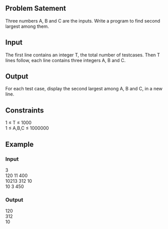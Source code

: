## Problem Satement
Three numbers A, B and C are the inputs. Write a program to find second largest among them.  

## Input
The first line contains an integer T, the total number of testcases. Then T lines follow, each line contains three integers A, B and C.  

## Output
For each test case, display the second largest among A, B and C, in a new line.  

## Constraints
1 ≤ T ≤ 1000  
1 ≤ A,B,C ≤ 1000000  

## Example
### Input
3  
120 11 400  
10213 312 10  
10 3 450  

### Output

120  
312  
10  
